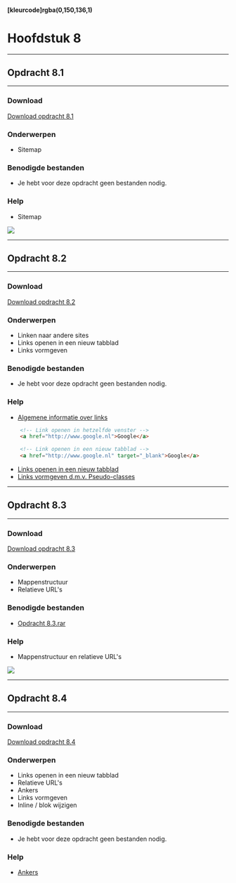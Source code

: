 #### [kleurcode]rgba(0,150,136,1)

# Hoofdstuk 8

---
## Opdracht 8.1
---

### Download
<a href="https://elo.kw1c.nl/CMS/Studie/811%20ICT-Academie/811%20VakkenInhoud/%5BB.14%20HTM%5D%20HTMLCSS/Productie/02.%20Opdrachten/Hoofdstuk%208/Opdracht%208.1.pdf" target="_blank">Download opdracht 8.1</a>

### Onderwerpen
*   Sitemap

### Benodigde bestanden
*   Je hebt voor deze opdracht geen bestanden nodig.

### Help
*   Sitemap
<img src="https://elo.kw1c.nl/CMS/Studie/811%20ICT-Academie/811%20VakkenInhoud/%5BB.14%20HTM%5D%20HTMLCSS/Productie/02.%20Opdrachten/Hoofdstuk%208/Resources/sitemap.png">

---
## Opdracht 8.2
---

### Download
<a href="https://elo.kw1c.nl/CMS/Studie/811%20ICT-Academie/811%20VakkenInhoud/%5BB.14%20HTM%5D%20HTMLCSS/Productie/02.%20Opdrachten/Hoofdstuk%208/Opdracht%208.2.pdf" target="_blank">Download opdracht 8.2</a>

### Onderwerpen
*   Linken naar andere sites
*   Links openen in een nieuw tabblad
*   Links vormgeven

### Benodigde bestanden
*   Je hebt voor deze opdracht geen bestanden nodig.

### Help
*   <a href="http://www.w3schools.com/tags/tag_a.asp" target="_blank">Algemene informatie over links</a>
```html
    <!-- Link openen in hetzelfde venster -->
    <a href="http://www.google.nl">Google</a>

    <!-- Link openen in een nieuw tabblad -->
    <a href="http://www.google.nl" target="_blank">Google</a>
```
*   <a href="http://www.w3schools.com/TAGS/att_a_target.asp" target="_blank">Links openen in een nieuw tabblad</a>
*   <a href="http://www.w3schools.com/css/css_pseudo_classes.asp" target="_blank">Links vormgeven d.m.v. Pseudo-classes</a>

---
## Opdracht 8.3
---

### Download
<a href="https://elo.kw1c.nl/CMS/Studie/811%20ICT-Academie/811%20VakkenInhoud/%5BB.14%20HTM%5D%20HTMLCSS/Productie/02.%20Opdrachten/Hoofdstuk%208/Opdracht%208.3.pdf" target="_blank">Download opdracht 8.3</a>

### Onderwerpen
*   Mappenstructuur
*   Relatieve URL's

### Benodigde bestanden
*   <a href="https://elo.kw1c.nl/CMS/Studie/811%20ICT-Academie/811%20VakkenInhoud/%5BB.14%20HTM%5D%20HTMLCSS/Productie/02.%20Opdrachten/Hoofdstuk%208/Resources/Opdracht%208.3.rar" target="_blank">Opdracht 8.3.rar</a>

### Help
*   Mappenstructuur en relatieve URL's
<img src="https://elo.kw1c.nl/CMS/Studie/811%20ICT-Academie/811%20VakkenInhoud/%5BB.14%20HTM%5D%20HTMLCSS/Productie/02.%20Opdrachten/Hoofdstuk%208/Resources/mappenstructuur.png">

---
## Opdracht 8.4
---

### Download
<a href="https://elo.kw1c.nl/CMS/Studie/811%20ICT-Academie/811%20VakkenInhoud/%5BB.14%20HTM%5D%20HTMLCSS/Productie/02.%20Opdrachten/Hoofdstuk%208/Opdracht%208.3.pdf" target="_blank">Download opdracht 8.4</a>

### Onderwerpen
*   Links openen in een nieuw tabblad
*   Relatieve URL's
*   Ankers
*   Links vormgeven
*   Inline / blok wijzigen

### Benodigde bestanden
*   Je hebt voor deze opdracht geen bestanden nodig.

### Help
*   <a href="http://www.w3schools.com/tags/tryit.asp?filename=tryhtml5_a_href_anchor" target="_blank">Ankers</a>

